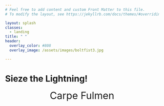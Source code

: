 ```yaml
---
# Feel free to add content and custom Front Matter to this file.
# To modify the layout, see https://jekyllrb.com/docs/themes/#overriding-theme-defaults

layout: splash
classes:
  - landing
title: " "
header:
  overlay_color: #808
  overlay_image: /assets/images/boltfist3.jpg

---
```

# Sieze the Lightning!
<center><font size="+3">Carpe Fulmen</font></center>

